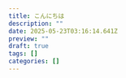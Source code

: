 ```yaml
---
title: こんにちは
description: ""
date: 2025-05-23T03:16:14.641Z
preview: ""
draft: true
tags: []
categories: []
---
```

